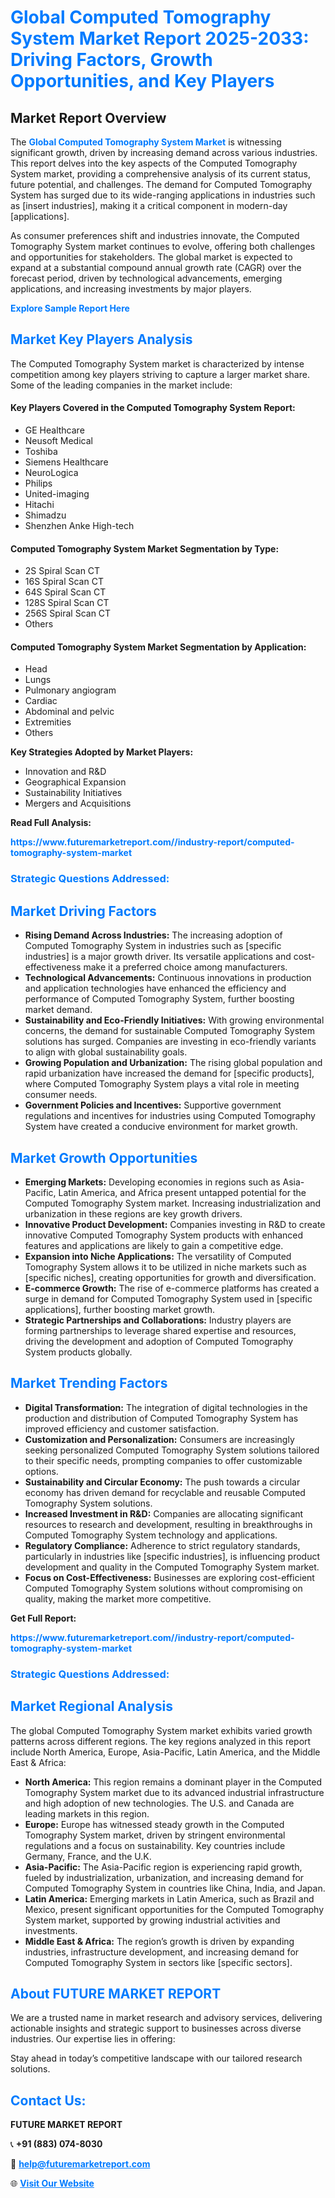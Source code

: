 <h1 style="color: #007BFF;">Global Computed Tomography System Market Report 2025-2033: Driving Factors, Growth Opportunities, and Key Players</h1>

<section id="overview">
<h2>Market Report Overview</h2>
<p>The <a href="https://www.futuremarketreport.com//industry-report/computed-tomography-system-market" style="color: #007BFF; text-decoration: none;"><strong>Global Computed Tomography System Market</strong></a> is witnessing significant growth, driven by increasing demand across various industries. This report delves into the key aspects of the Computed Tomography System market, providing a comprehensive analysis of its current status, future potential, and challenges. The demand for Computed Tomography System has surged due to its wide-ranging applications in industries such as [insert industries], making it a critical component in modern-day [applications].</p>
<p>As consumer preferences shift and industries innovate, the Computed Tomography System market continues to evolve, offering both challenges and opportunities for stakeholders. The global market is expected to expand at a substantial compound annual growth rate (CAGR) over the forecast period, driven by technological advancements, emerging applications, and increasing investments by major players.</p>
</section>

<section id="overview">
<p><a href="https://www.futuremarketreport.com//request-sample/reportId=80338" style="color: #007BFF; text-decoration: none;"><strong>Explore Sample Report Here</strong></a></p>
</section>

<section id="key-players">
<h2 style="color: #007BFF;">Market Key Players Analysis</h2>
<p>The Computed Tomography System market is characterized by intense competition among key players striving to capture a larger market share. Some of the leading companies in the market include:</p>
<h4>Key Players Covered in the Computed Tomography System Report:</h4>
<ul><li>GE Healthcare</li><li>Neusoft Medical</li><li>Toshiba</li><li>Siemens Healthcare</li><li>NeuroLogica</li><li>Philips</li><li>United-imaging</li><li>Hitachi</li><li>Shimadzu</li><li>Shenzhen Anke High-tech</li></ul>
<h4>Computed Tomography System Market Segmentation by Type:</h4>
<ul><li>2S Spiral Scan CT</li><li>16S Spiral Scan CT</li><li>64S Spiral Scan CT</li><li>128S Spiral Scan CT</li><li>256S Spiral Scan CT</li><li>Others</li></ul>

<h4>Computed Tomography System Market Segmentation by Application:</h4>
<ul><li>Head</li><li>Lungs</li><li>Pulmonary angiogram</li><li>Cardiac</li><li>Abdominal and pelvic</li><li>Extremities</li><li>Others</li></ul>
<p><strong>Key Strategies Adopted by Market Players:</strong></p>
<ul>
<li>Innovation and R&D</li>
<li>Geographical Expansion</li>
<li>Sustainability Initiatives</li>
<li>Mergers and Acquisitions</li>
</ul>
</section>

<section>
<p><strong>Read Full Analysis: </strong></p><a href="https://www.futuremarketreport.com//industry-report/computed-tomography-system-market" style="color: #007BFF; text-decoration: none;"><strong>https://www.futuremarketreport.com//industry-report/computed-tomography-system-market</strong></a>
<h3 style="color: #007BFF;">Strategic Questions Addressed:</h3>
</section>

<section id="driving-factors">
<h2 style="color: #007BFF;">Market Driving Factors</h2>
<ul>
<li><strong>Rising Demand Across Industries:</strong> The increasing adoption of Computed Tomography System in industries such as [specific industries] is a major growth driver. Its versatile applications and cost-effectiveness make it a preferred choice among manufacturers.</li>
<li><strong>Technological Advancements:</strong> Continuous innovations in production and application technologies have enhanced the efficiency and performance of Computed Tomography System, further boosting market demand.</li>
<li><strong>Sustainability and Eco-Friendly Initiatives:</strong> With growing environmental concerns, the demand for sustainable Computed Tomography System solutions has surged. Companies are investing in eco-friendly variants to align with global sustainability goals.</li>
<li><strong>Growing Population and Urbanization:</strong> The rising global population and rapid urbanization have increased the demand for [specific products], where Computed Tomography System plays a vital role in meeting consumer needs.</li>
<li><strong>Government Policies and Incentives:</strong> Supportive government regulations and incentives for industries using Computed Tomography System have created a conducive environment for market growth.</li>
</ul>
</section>

<section id="growth-opportunities">
<h2 style="color: #007BFF;">Market Growth Opportunities</h2>
<ul>
<li><strong>Emerging Markets:</strong> Developing economies in regions such as Asia-Pacific, Latin America, and Africa present untapped potential for the Computed Tomography System market. Increasing industrialization and urbanization in these regions are key growth drivers.</li>
<li><strong>Innovative Product Development:</strong> Companies investing in R&D to create innovative Computed Tomography System products with enhanced features and applications are likely to gain a competitive edge.</li>
<li><strong>Expansion into Niche Applications:</strong> The versatility of Computed Tomography System allows it to be utilized in niche markets such as [specific niches], creating opportunities for growth and diversification.</li>
<li><strong>E-commerce Growth:</strong> The rise of e-commerce platforms has created a surge in demand for Computed Tomography System used in [specific applications], further boosting market growth.</li>
<li><strong>Strategic Partnerships and Collaborations:</strong> Industry players are forming partnerships to leverage shared expertise and resources, driving the development and adoption of Computed Tomography System products globally.</li>
</ul>
</section>

<section id="trending-factors">
<h2 style="color: #007BFF;">Market Trending Factors</h2>
<ul>
<li><strong>Digital Transformation:</strong> The integration of digital technologies in the production and distribution of Computed Tomography System has improved efficiency and customer satisfaction.</li>
<li><strong>Customization and Personalization:</strong> Consumers are increasingly seeking personalized Computed Tomography System solutions tailored to their specific needs, prompting companies to offer customizable options.</li>
<li><strong>Sustainability and Circular Economy:</strong> The push towards a circular economy has driven demand for recyclable and reusable Computed Tomography System solutions.</li>
<li><strong>Increased Investment in R&D:</strong> Companies are allocating significant resources to research and development, resulting in breakthroughs in Computed Tomography System technology and applications.</li>
<li><strong>Regulatory Compliance:</strong> Adherence to strict regulatory standards, particularly in industries like [specific industries], is influencing product development and quality in the Computed Tomography System market.</li>
<li><strong>Focus on Cost-Effectiveness:</strong> Businesses are exploring cost-efficient Computed Tomography System solutions without compromising on quality, making the market more competitive.</li>
</ul>
</section>

<section>
<p><strong>Get Full Report: </strong></p><a href="https://www.futuremarketreport.com//industry-report/computed-tomography-system-market" style="color: #007BFF; text-decoration: none;"><strong>https://www.futuremarketreport.com//industry-report/computed-tomography-system-market</strong></a>
<h3 style="color: #007BFF;">Strategic Questions Addressed:</h3>
</section>


<section id="regional-analysis">
<h2 style="color: #007BFF;">Market Regional Analysis</h2>
<p>The global Computed Tomography System market exhibits varied growth patterns across different regions. The key regions analyzed in this report include North America, Europe, Asia-Pacific, Latin America, and the Middle East & Africa:</p>
<ul>
<li><strong>North America:</strong> This region remains a dominant player in the Computed Tomography System market due to its advanced industrial infrastructure and high adoption of new technologies. The U.S. and Canada are leading markets in this region.</li>
<li><strong>Europe:</strong> Europe has witnessed steady growth in the Computed Tomography System market, driven by stringent environmental regulations and a focus on sustainability. Key countries include Germany, France, and the U.K.</li>
<li><strong>Asia-Pacific:</strong> The Asia-Pacific region is experiencing rapid growth, fueled by industrialization, urbanization, and increasing demand for Computed Tomography System in countries like China, India, and Japan.</li>
<li><strong>Latin America:</strong> Emerging markets in Latin America, such as Brazil and Mexico, present significant opportunities for the Computed Tomography System market, supported by growing industrial activities and investments.</li>
<li><strong>Middle East & Africa:</strong> The region’s growth is driven by expanding industries, infrastructure development, and increasing demand for Computed Tomography System in sectors like [specific sectors].</li>
</ul>
</section>

<footer>
<h2 style="color: #007BFF;">About FUTURE MARKET REPORT</h2>
<p>We are a trusted name in market research and advisory services, delivering actionable insights and strategic support to businesses across diverse industries. Our expertise lies in offering:</p>

<p>Stay ahead in today’s competitive landscape with our tailored research solutions.</p>

<h2 style="color: #007BFF;">Contact Us:</h2>
<p><strong>FUTURE MARKET REPORT</strong></p>
<p>📞 <strong>+91 (883) 074-8030</strong></p>
<p>📧 <strong><a href="mailto:help@futuremarketreport.com" style="color: #007BFF;">help@futuremarketreport.com</a></strong></p>
<p>🌐 <strong><a href="https://www.futuremarketreport.com/" style="color: #007BFF;">Visit Our Website</a></strong></p>
</footer>